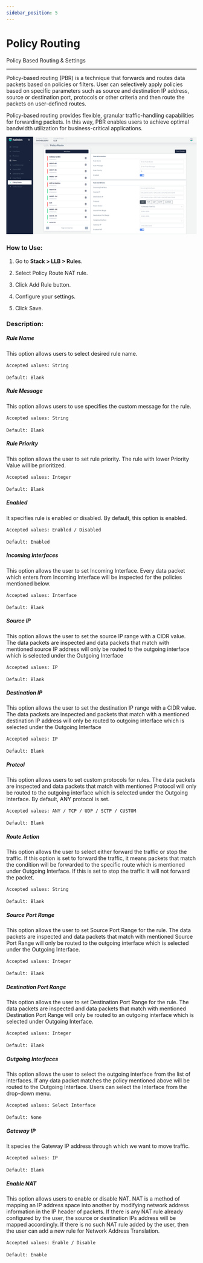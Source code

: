 ```yaml
---
sidebar_position: 5
---
```


# Policy Routing

Policy Based Routing & Settings

---

Policy-based routing (PBR) is a technique that forwards and routes data packets based on policies or filters. User can selectively apply policies based on specific parameters such as source and destination IP address, source or destination port, protocols or other criteria and then route the packets on user-defined routes.

Policy-based routing  provides flexible, granular traffic-handling capabilities for forwarding packets. In this way, PBR enables users to achieve optimal bandwidth utilization for business-critical applications.

![policy_routing](/img/llb/v7/docs/policyroute.png)

### **How to Use:**

1. Go to **Stack > LLB > Rules**.

2. Select Policy Route NAT rule.

3. Click Add Rule button.

4. Configure your settings.

5. Click Save.

### **Description:**

##### **Rule Name**

This option allows users to select desired rule name.

    Accepted values: String

    Default: Blank 

##### **Rule Message**

This option allows users to use specifies the custom message for the rule.

    Accepted values: String

    Default: Blank 

##### **Rule Priority**

This option allows the user to set rule priority. The rule with lower Priority Value will be prioritized.

    Accepted values: Integer

    Default: Blank 

##### **Enabled**

It specifies rule is enabled or disabled. By default, this option is enabled.

    Accepted values: Enabled / Disabled

    Default: Enabled 

##### **Incoming Interfaces**

This option allows the user to set Incoming Interface. Every data packet which enters from Incoming Interface will be inspected for the policies mentioned below.

    Accepted values: Interface

    Default: Blank 

##### **Source IP**

This option allows the user to set the source IP range with a CIDR value. The data packets are inspected and data packets that match with mentioned source IP address will only be routed to the outgoing interface which is selected under the Outgoing Interface

    Accepted values: IP

    Default: Blank 

##### **Destination IP**

This option allows the user to set the destination IP range with a CIDR value. The data packets are inspected  and  packets that match with a mentioned destination IP address will only be routed to outgoing interface which is selected under the Outgoing Interface

    Accepted values: IP

    Default: Blank 

##### **Protcol**

This option allows users to set custom protocols for rules. The data packets are inspected and data packets that match with mentioned Protocol will only be routed to the outgoing interface which is selected under the Outgoing Interface. By default, ANY protocol is set.

    Accepted values: ANY / TCP / UDP / SCTP / CUSTOM

    Default: Blank 

##### **Route Action**

This option allows the user to select either forward the traffic or stop the traffic. If this option is set to forward the traffic, it means packets that match the condition will be forwarded to the specific route which is mentioned under Outgoing Interface. If this is set to stop the traffic It will not forward the packet.

    Accepted values: String

    Default: Blank 

##### **Source Port Range**

This option allows the user to set Source Port Range for the rule. The data packets are inspected and data packets that match with mentioned Source Port Range will only be routed to the outgoing interface which is selected under the Outgoing Interface. 

    Accepted values: Integer

    Default: Blank 

##### **Destination Port Range**

This option allows the user to set Destination Port Range for the rule. The data packets are inspected and data packets that match with mentioned Destination Port Range will only be routed to an outgoing interface which is selected under Outgoing Interface. 

    Accepted values: Integer

    Default: Blank 

##### **Outgoing Interfaces**

This option allows the user to select the outgoing interface from the list of interfaces. If any data packet matches the policy mentioned above will be routed to the Outgoing Interface. Users can select the Interface from the drop-down menu.

    Accepted values: Select Interface

    Default: None 

##### **Gateway IP**

It species the Gateway IP address through which we want to move traffic.

    Accepted values: IP

    Default: Blank 

##### **Enable NAT**

This option allows users to enable or disable NAT. NAT is a method of mapping an IP address space into another by modifying network address information in the IP header of packets. If there is any NAT rule already configured by the user, the source or destination IPs address will be mapped accordingly. If there is no such NAT rule added by the user, then the user can add a new rule for Network Address Translation.

    Accepted values: Enable / Disable

    Default: Enable 

